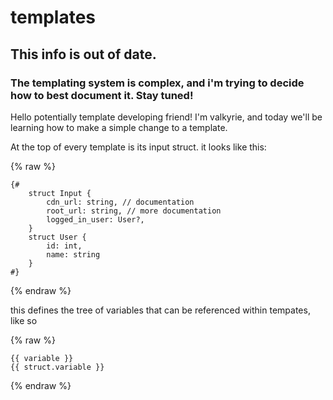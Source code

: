 # templates

## This info is out of date. 
### The templating system is complex, and i'm trying to decide how to best document it. Stay tuned!

Hello potentially template developing friend! I'm valkyrie, and today we'll be learning how to make a simple change to a template.

At the top of every template is its input struct. it looks like this:

{% raw %}

```jinja2
{#
    struct Input {
        cdn_url: string, // documentation
        root_url: string, // more documentation
        logged_in_user: User?,
    }
    struct User {
        id: int,
        name: string
    }
#}
```

{% endraw %}

this defines the tree of variables that can be referenced within tempates, like so

{% raw %}

```jinja2
{{ variable }}
{{ struct.variable }}
```

{% endraw %}